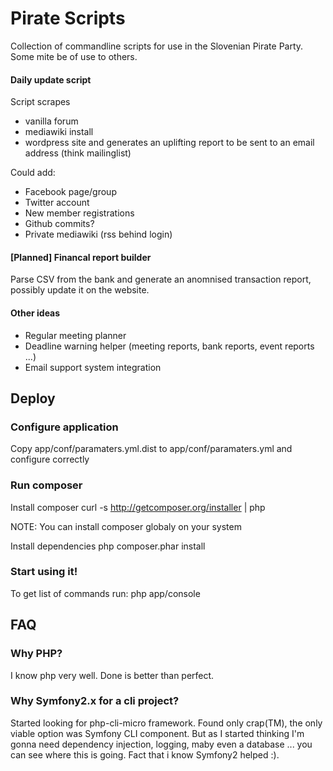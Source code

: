 Pirate Scripts
==============

Collection of commandline scripts for use in the Slovenian Pirate Party.
Some mite be of use to others.


#### Daily update script
Script scrapes
- vanilla forum
- mediawiki install
- wordpress site
and generates an uplifting report to be sent to an email address (think mailinglist)

Could add:
- Facebook page/group
- Twitter account
- New member registrations
- Github commits?
- Private mediawiki (rss behind login)

#### [Planned] Financal report builder
Parse CSV from the bank and generate an anomnised transaction report, possibly update it on the website.

#### Other ideas
- Regular meeting planner
- Deadline warning helper (meeting reports, bank reports, event reports ...)
- Email support system integration


Deploy
------

### Configure application
Copy app/conf/paramaters.yml.dist to app/conf/paramaters.yml and configure correctly

### Run composer

Install composer
    curl -s http://getcomposer.org/installer | php

NOTE: You can install composer globaly on your system

Install dependencies
    php composer.phar install

### Start using it!
To get list of commands run:
    php app/console


FAQ
---

### Why PHP?
I know php very well. Done is better than perfect.

### Why Symfony2.x for a cli project?
Started looking for php-cli-micro framework. Found only crap(TM), the only viable option was
Symfony CLI component. But as I started thinking I'm gonna need dependency injection, logging,
maby even a database ... you can see where this is going. Fact that i know Symfony2 helped :).